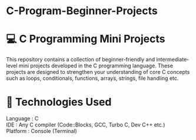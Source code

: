 # C-Program-Beginner-Projects
# 💻 C Programming Mini Projects 
This repository contains a collection of beginner-friendly and intermediate-level mini projects developed in the C programming language. 
These projects are designed to strengthen your understanding of core C concepts such as loops, conditionals, functions, arrays, strings, file handling etc.

# 🚀 Technologies Used
Language : C <br>
IDE : Any C compiler (Code::Blocks, GCC, Turbo C, Dev C++ etc.) <br>
Platform : Console (Terminal)
